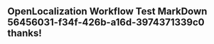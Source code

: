 <properties
ms.topic="hero-topic"
ms.test1="hero-topic"
ms.test2="test"/>

## OpenLocalization Workflow Test MarkDown 56456031-f34f-426b-a16d-3974371339c0 thanks!
